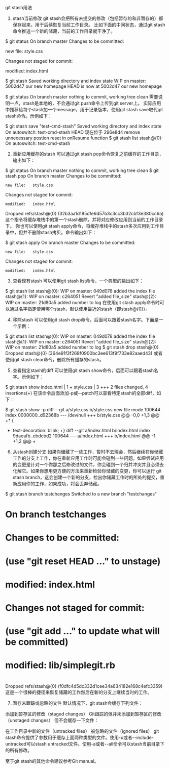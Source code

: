 <!--
 * @Author: wangyunbo
 * @Date: 2022-02-24 15:25:34
 * @LastEditors: wangyunbo
 * @LastEditTime: 2022-02-24 15:25:34
 * @FilePath: \dayByday\git\stash.md
 * @Description: file content
-->
git stash用法
1. stash当前修改
git stash会把所有未提交的修改（包括暂存的和非暂存的）都保存起来，用于后续恢复当前工作目录。
比如下面的中间状态，通过git stash命令推送一个新的储藏，当前的工作目录就干净了。

$ git status
On branch master
Changes to be committed:

new file:   style.css

Changes not staged for commit:

modified:   index.html

$ git stash
Saved working directory and index state WIP on master: 5002d47 our new homepage
HEAD is now at 5002d47 our new homepage

$ git status
On branch master
nothing to commit, working tree clean
需要说明一点，stash是本地的，不会通过git push命令上传到git server上。
实际应用中推荐给每个stash加一个message，用于记录版本，使用git stash save取代git stash命令。示例如下：

$ git stash save "test-cmd-stash"
Saved working directory and index state On autoswitch: test-cmd-stash
HEAD 现在位于 296e8d4 remove unnecessary postion reset in onResume function
$ git stash list
stash@{0}: On autoswitch: test-cmd-stash

2. 重新应用缓存的stash
可以通过git stash pop命令恢复之前缓存的工作目录，输出如下：

$ git status
On branch master
nothing to commit, working tree clean
$ git stash pop
On branch master
Changes to be committed:

    new file:   style.css

Changes not staged for commit:

    modified:   index.html

Dropped refs/stash@{0} (32b3aa1d185dfe6d57b3c3cc3b32cbf3e380cc6a)
这个指令将缓存堆栈中的第一个stash删除，并将对应修改应用到当前的工作目录下。
你也可以使用git stash apply命令，将缓存堆栈中的stash多次应用到工作目录中，但并不删除stash拷贝。命令输出如下：

$ git stash apply
On branch master
Changes to be committed:

    new file:   style.css

Changes not staged for commit:

    modified:   index.html
3. 查看现有stash
可以使用git stash list命令，一个典型的输出如下：

$ git stash list
stash@{0}: WIP on master: 049d078 added the index file
stash@{1}: WIP on master: c264051 Revert "added file_size"
stash@{2}: WIP on master: 21d80a5 added number to log
在使用git stash apply命令时可以通过名字指定使用哪个stash，默认使用最近的stash（即stash@{0}）。

4. 移除stash
可以使用git stash drop命令，后面可以跟着stash名字。下面是一个示例：

$ git stash list
stash@{0}: WIP on master: 049d078 added the index file
stash@{1}: WIP on master: c264051 Revert "added file_size"
stash@{2}: WIP on master: 21d80a5 added number to log
$ git stash drop stash@{0}
Dropped stash@{0} (364e91f3f268f0900bc3ee613f9f733e82aaed43)
或者使用git stash clear命令，删除所有缓存的stash。

5. 查看指定stash的diff
可以使用git stash show命令，后面可以跟着stash名字。示例如下：

$ git stash show
 index.html | 1 +
 style.css | 3 +++
 2 files changed, 4 insertions(+)
在该命令后面添加-p或--patch可以查看特定stash的全部diff，如下：

$ git stash show -p
diff --git a/style.css b/style.css
new file mode 100644
index 0000000..d92368b
--- /dev/null
+++ b/style.css
@@ -0,0 +1,3 @@
+* {
+  text-decoration: blink;
+}
diff --git a/index.html b/index.html
index 9daeafb..ebdcbd2 100644
--- a/index.html
+++ b/index.html
@@ -1 +1,2 @@
+<link rel="stylesheet" href="style.css"/>
6. 从stash创建分支
如果你储藏了一些工作，暂时不去理会，然后继续在你储藏工作的分支上工作，你在重新应用工作时可能会碰到一些问题。如果尝试应用的变更是针对一个你那之后修改过的文件，你会碰到一个归并冲突并且必须去化解它。如果你想用更方便的方法来重新检验你储藏的变更，你可以运行 git stash branch，这会创建一个新的分支，检出你储藏工作时的所处的提交，重新应用你的工作，如果成功，将会丢弃储藏。

$ git stash branch testchanges
Switched to a new branch "testchanges"
# On branch testchanges
# Changes to be committed:
#   (use "git reset HEAD <file>..." to unstage)
#
#      modified:   index.html
#
# Changes not staged for commit:
#   (use "git add <file>..." to update what will be committed)
#
#      modified:   lib/simplegit.rb
#
Dropped refs/stash@{0} (f0dfc4d5dc332d1cee34a634182e168c4efc3359)
这是一个很棒的捷径来恢复储藏的工作然后在新的分支上继续当时的工作。

7. 暂存未跟踪或忽略的文件
默认情况下，git stash会缓存下列文件：

添加到暂存区的修改（staged changes）
Git跟踪的但并未添加到暂存区的修改（unstaged changes）
但不会缓存一下文件：

在工作目录中新的文件（untracked files）
被忽略的文件（ignored files）
git stash命令提供了参数用于缓存上面两种类型的文件。使用-u或者--include-untracked可以stash untracked文件。使用-a或者--all命令可以stash当前目录下的所有修改。

至于git stash的其他命令建议参考Git manual。